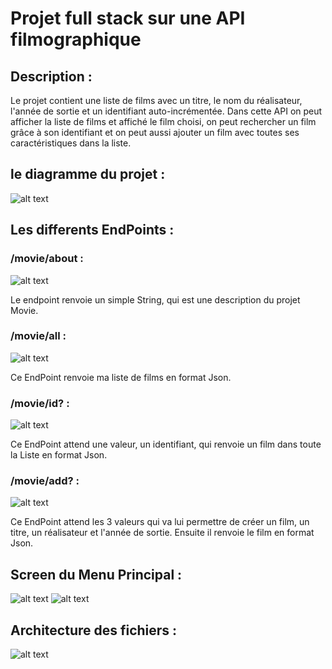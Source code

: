 # Projet full stack sur une API filmographique 

## Description :

 Le projet contient une liste de films avec un titre, le nom du réalisateur, l'année de sortie et un identifiant auto-incrémentée. Dans cette API on peut afficher la liste de films et affiché le film choisi, on peut rechercher un film grâce à son identifiant et on peut aussi ajouter un film avec toutes ses caractéristiques dans la liste.

## le diagramme du projet :

![alt text](https://zupimages.net/up/19/51/kdae.jpg)

## Les differents EndPoints :

### /movie/about :

![alt text](https://zupimages.net/up/19/51/txqb.jpg)

Le endpoint renvoie un simple String, qui est une description du projet Movie.

### /movie/all : 

![alt text](https://zupimages.net/up/19/51/d2xs.jpg)

Ce EndPoint renvoie ma liste de films en format Json.

### /movie/id? :

![alt text](https://zupimages.net/up/19/51/64l3.jpg)

Ce EndPoint attend une valeur, un identifiant, qui renvoie un film dans toute la Liste en format Json.

### /movie/add? :

![alt text](https://zupimages.net/up/19/51/5eou.jpg)

Ce EndPoint attend les 3 valeurs qui va lui permettre de créer un film, un titre, un réalisateur et l'année de sortie.
Ensuite il renvoie le film en format Json.

## Screen du Menu Principal :

![alt text](https://zupimages.net/up/19/51/xb0l.jpg)
![alt text](https://zupimages.net/up/19/51/d40k.jpg)

## Architecture des fichiers :

![alt text](https://zupimages.net/up/19/51/yey3.jpg)



